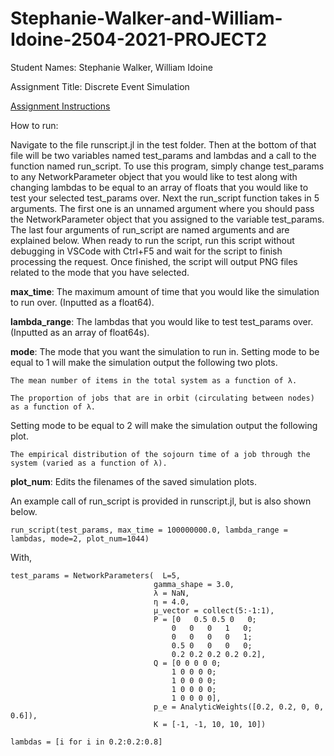 # Stephanie-Walker-and-William-Idoine-2504-2021-PROJECT2

Student Names: Stephanie Walker, William Idoine

Assignment Title: Discrete Event Simulation

[Assignment Instructions](https://courses.smp.uq.edu.au/MATH2504/assessment_html/project2.html)

How to run:

Navigate to the file runscript.jl in the test folder. Then at the bottom of that file will be two variables named test_params and lambdas and a call to the function named run_script. To use this program, simply change test_params to any NetworkParameter object that you would like to test along with changing lambdas to be equal to an array of floats that you would like to test your selected test_params over. Next the run_script function takes in 5 arguments. The first one is an unnamed argument where you should pass the NetworkParameter object that you assigned to the variable test_params. The last four arguments of run_script are named arguments and are explained below. When ready to run the script, run this script without debugging in VSCode with Ctrl+F5 and wait for the script to finish processing the request. Once finished, the script will output PNG files related to the mode that you have selected.

**max_time**: The maximum amount of time that you would like the simulation to run over. (Inputted as a float64).

**lambda_range**: The lambdas that you would like to test test_params over. (Inputted as an array of float64s).

**mode**: The mode that you want the simulation to run in. Setting mode to be equal to 1 will make the simulation output the following two plots.

    The mean number of items in the total system as a function of λ.

    The proportion of jobs that are in orbit (circulating between nodes) as a function of λ.

Setting mode to be equal to 2 will make the simulation output the following plot.

    The empirical distribution of the sojourn time of a job through the system (varied as a function of λ).

**plot_num**: Edits the filenames of the saved simulation plots.

An example call of run_script is provided in runscript.jl, but is also shown below.

    run_script(test_params, max_time = 100000000.0, lambda_range = lambdas, mode=2, plot_num=1044)

With,

    test_params = NetworkParameters(  L=5,
                                    gamma_shape = 3.0,
                                    λ = NaN,
                                    η = 4.0,
                                    μ_vector = collect(5:-1:1),
                                    P = [0   0.5 0.5 0   0;
                                        0   0   0   1   0;
                                        0   0   0   0   1;
                                        0.5 0   0   0   0;
                                        0.2 0.2 0.2 0.2 0.2],
                                    Q = [0 0 0 0 0;
                                        1 0 0 0 0;
                                        1 0 0 0 0;
                                        1 0 0 0 0;
                                        1 0 0 0 0],
                                    p_e = AnalyticWeights([0.2, 0.2, 0, 0, 0.6]),
                                    K = [-1, -1, 10, 10, 10])

    lambdas = [i for i in 0.2:0.2:0.8]
